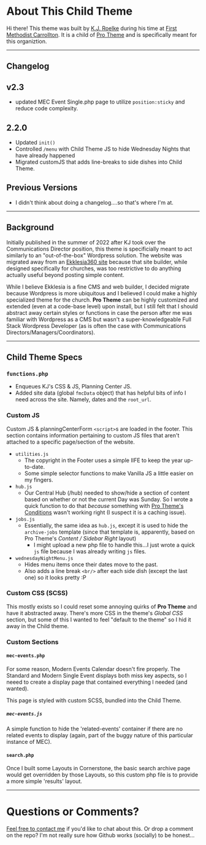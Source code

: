 # About This Child Theme

Hi there! This theme was built by [K.J. Roelke](https://kjroelke.online) during his time at [First Methodist Carrollton](https://firstchurch.net). It is a child of [Pro Theme](https://theme.co/pro) and is specifically meant for this organiztion.

---

## Changelog

## v2.3

- updated MEC Event Single.php page to utilize `position:sticky` and reduce code complexity.

## 2.2.0

- Updated `init()`
- Controlled `/menu` with Child Theme JS to hide Wednesday Nights that have already happened
- Migrated customJS that adds line-breaks to side dishes into Child Theme.

## Previous Versions

- I didn't think about doing a changelog....so that's where I'm at.

---

## Background

Initially published in the summer of 2022 after KJ took over the Communications Director position, this theme is specificially meant to act similarly to an "out-of-the-box" Wordpress solution. The website was migrated away from an [Ekklesia360 site](https://ekklesia360.com) because that site builder, while designed specifically for churches, was too restrictive to do anything actually useful beyond posting simple content.

While I believe Ekklesia is a fine CMS and web builder, I decided migrate because Wordpress is more ubiquitous and I believed I could make a highly specialized theme for the church. **Pro Theme** can be highly customized and extended (even at a code-base level) upon install, but I still felt that I should abstract away certain styles or functions in case the person after me was familiar with Wordpress as a CMS but wasn't a super-knowledgeable Full Stack Wordpress Developer (as is often the case with Communications Directors/Managers/Coordinators).

---

## Child Theme Specs

### `functions.php`

- Enqueues KJ's CSS & JS, Planning Center JS.
- Added site data (global `fmcData` object) that has helpful bits of info I need across the site. Namely, dates and the `root_url`.

### Custom JS

Custom JS & planningCenterForm `<script>`s are loaded in the footer. This section contains information pertaining to custom JS files that aren't attached to a specific page/section of the website.

- `utilities.js`
  - The copyright in the Footer uses a simple IIFE to keep the year up-to-date.
  - Some simple selector functions to make Vanilla JS a little easier on my fingers.
- `hub.js`
  - Our Central Hub (/hub) needed to show/hide a section of content based on whether or not the current Day was Sunday. So I wrote a quick function to do that _because_ something with [Pro Theme's Conditions](https://theme.co/docs/conditions-and-assignments) wasn't working right (I suspect it is a caching issue).
- `jobs.js`
  - Essentially, the same idea as `hub.js`, except it is used to hide the `archive-jobs` template (since that template is, apparently, based on Pro Theme's _Content / Sidebar Right_ layout)
    - I might upload a new php file to handle this...I just wrote a quick `js` file because I was already writing `js` files.
- `wednesdayNightMenu.js`
  - Hides menu items once their dates move to the past.
  - Also adds a line break `<br/>` after each side dish (except the last one) so it looks pretty :P

### Custom CSS (SCSS)

This mostly exists so I could reset some annoying quirks of **Pro Theme** and have it abstracted away. There's more CSS in the theme's _Global CSS_ section, but some of this I wanted to feel "default to the theme" so I hid it away in the Child theme.

### Custom Sections

#### `mec-events.php`

For some reason, Modern Events Calendar doesn't fire properly. The Standard and Modern Single Event displays both miss key aspects, so I neeed to create a display page that contained everything I needed (and wanted).

This page is styled with custom SCSS, bundled into the Child Theme.

##### `mec-events.js`

A simple function to hide the 'related-events' container if there are no related events to display (again, part of the buggy nature of this particular instance of MEC).

#### `search.php`

Once I built some Layouts in Cornerstone, the basic search archive page would get overridden by those Layouts, so this custom php file is to provide a more simple 'results' layout.

---

# Questions or Comments?

[Feel free to contact me](mailto:kj.roelke@gmail.com) if you'd like to chat about this. Or drop a comment on the repo? I'm not really sure how Github works (socially) to be honest...
